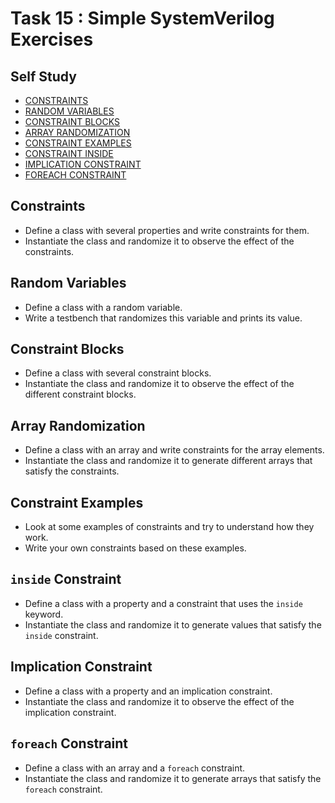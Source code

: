 # Task 15 : Simple SystemVerilog Exercises

## Self Study
- [CONSTRAINTS                                              ](https://www.chipverify.com/systemverilog/systemverilog-constraints)
- [RANDOM VARIABLES                                         ](https://www.chipverify.com/systemverilog/systemverilog-random-variables)
- [CONSTRAINT BLOCKS                                        ](https://www.chipverify.com/systemverilog/systemverilog-constraint-blocks)
- [ARRAY RANDOMIZATION                                      ](https://www.chipverify.com/systemverilog/systemverilog-array-randomization)
- [CONSTRAINT EXAMPLES                                      ](https://www.chipverify.com/systemverilog/systemverilog-constraint-examples)
- [CONSTRAINT INSIDE                                        ](https://www.chipverify.com/systemverilog/systemverilog-constraint-inside)
- [IMPLICATION CONSTRAINT                                   ](https://www.chipverify.com/systemverilog/systemverilog-implication-constraint)
- [FOREACH CONSTRAINT                                       ](https://www.chipverify.com/systemverilog/systemverilog-foreach-constraint)

## Constraints
  - Define a class with several properties and write constraints for them.
  - Instantiate the class and randomize it to observe the effect of the constraints.

## Random Variables
  - Define a class with a random variable.
  - Write a testbench that randomizes this variable and prints its value.

## Constraint Blocks
  - Define a class with several constraint blocks.
  - Instantiate the class and randomize it to observe the effect of the different constraint blocks.

## Array Randomization
  - Define a class with an array and write constraints for the array elements.
  - Instantiate the class and randomize it to generate different arrays that satisfy the constraints.

## Constraint Examples
  - Look at some examples of constraints and try to understand how they work.
  - Write your own constraints based on these examples.

## `inside` Constraint
  - Define a class with a property and a constraint that uses the `inside` keyword.
  - Instantiate the class and randomize it to generate values that satisfy the `inside` constraint.

## Implication Constraint
  - Define a class with a property and an implication constraint.
  - Instantiate the class and randomize it to observe the effect of the implication constraint.

## `foreach` Constraint
  - Define a class with an array and a `foreach` constraint.
  - Instantiate the class and randomize it to generate arrays that satisfy the `foreach` constraint.
